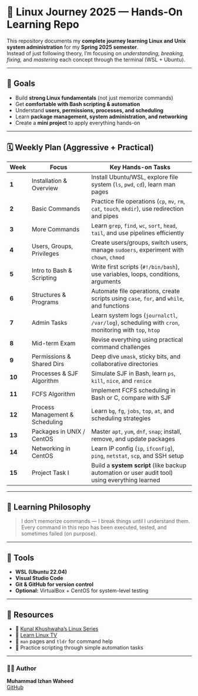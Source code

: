 # 🐧 Linux Journey 2025 — Hands-On Learning Repo

This repository documents my **complete journey learning Linux and Unix system administration** for my **Spring 2025 semester**.  
Instead of just following theory, I’m focusing on *understanding, breaking, fixing,* and *mastering* each concept through the terminal (WSL + Ubuntu).

---

## 🎯 Goals
- Build **strong Linux fundamentals** (not just memorize commands)
- Get **comfortable with Bash scripting & automation**
- Understand **users, permissions, processes, and scheduling**
- Learn **package management, system administration, and networking**
- Create a **mini project** to apply everything hands-on

---

## 🗓️ Weekly Plan (Aggressive + Practical)

| Week | Focus | Key Hands-on Tasks |
|------|--------|--------------------|
| **1** | Installation & Overview | Install Ubuntu/WSL, explore file system (`ls`, `pwd`, `cd`), learn man pages |
| **2** | Basic Commands | Practice file operations (`cp`, `mv`, `rm`, `cat`, `touch`, `mkdir`), use redirection and pipes |
| **3** | More Commands | Learn `grep`, `find`, `wc`, `sort`, `head`, `tail`, and use pipelines efficiently |
| **4** | Users, Groups, Privileges | Create users/groups, switch users, manage `sudoers`, experiment with `chown`, `chmod` |
| **5** | Intro to Bash & Scripting | Write first scripts (`#!/bin/bash`), use variables, loops, conditions, arguments |
| **6** | Structures & Programs | Automate file operations, create scripts using `case`, `for`, and `while`, and functions |
| **7** | Admin Tasks | Learn system logs (`journalctl`, `/var/log`), scheduling with `cron`, monitoring with `top`, `htop` |
| **8** | Mid-term Exam | Revise everything using practical command challenges |
| **9** | Permissions & Shared Dirs | Deep dive `umask`, sticky bits, and collaborative directories |
| **10** | Processes & SJF Algorithm | Simulate SJF in Bash, learn `ps`, `kill`, `nice`, and `renice` |
| **11** | FCFS Algorithm | Implement FCFS scheduling in Bash or C, compare with SJF |
| **12** | Process Management & Scheduling | Learn `bg`, `fg`, `jobs`, `top`, `at`, and scheduling strategies |
| **13** | Packages in UNIX / CentOS | Master `apt`, `yum`, `dnf`, `snap`; install, remove, and update packages |
| **14** | Networking in CentOS | Learn IP config (`ip`, `ifconfig`), `ping`, `netstat`, `scp`, and SSH setup |
| **15** | Project Task I | Build a **system script** (like backup automation or user audit tool) using everything learned |

---

## 🧠 Learning Philosophy
> I don’t memorize commands — I break things until I understand them.  
> Every command in this repo has been executed, tested, and sometimes failed (on purpose).

---

## 🧰 Tools
- **WSL (Ubuntu 22.04)**  
- **Visual Studio Code**  
- **Git & GitHub for version control**  
- **Optional:** VirtualBox + CentOS for system-level testing

---

## 📘 Resources
- 🎥 [Kunal Khushwaha’s Linux Series](https://www.youtube.com/watch?v=iwolPf6kN-k)  
- 🎥 [Learn Linux TV](https://www.youtube.com/watch?v=lvSoxOMg5_c&list=PLT98CRl2KxKHaKA9-4_I38sLzK134p4GJ)  
- 🧠 `man` pages and `tldr` for command help  
- 🐍 Practice scripting through simple automation tasks

---

### 🧑‍💻 Author
**Muhammad Izhan Waheed**  
[GitHub](https://github.com/izhan77)
